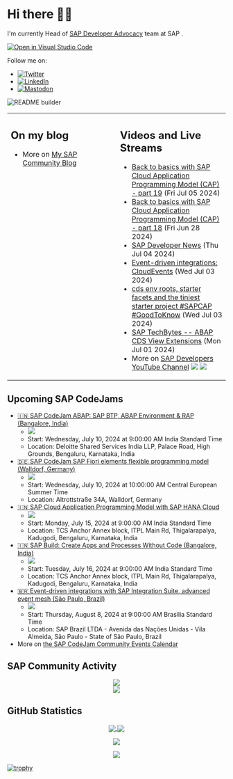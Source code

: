 
# Hi there 👋🏼

I'm currently Head of [SAP Developer Advocacy](https://developers.sap.com/developer-advocates.html) team at SAP .

[![Open in Visual Studio Code](https://img.shields.io/badge/Made%20for-VSCode-1f425f.svg)](https://github.dev/jung-thomas/jung-thomas)

Follow me on:
- <a href="https://twitter.com/thomas_jung"><img alt="Twitter" src="https://img.shields.io/badge/thomas_jung-%231DA1F2.svg?style=for-the-badge&logo=Twitter&logoColor=white"/></a>
- <a href="https://www.linkedin.com/in/thomasjungsap/"><img alt="LinkedIn" src="https://img.shields.io/badge/linkedin-%230077B5.svg?style=for-the-badge&logo=linkedin&logoColor=white"/></a>
- <a rel="me" href="https://mastodon.cloud/@thomas_jung"><img alt="Mastodon" src="https://img.shields.io/mastodon/follow/109262551990174478?domain=https%3A%2F%2Fmastodon.cloud%2F&style=social"/></a>

![README builder](https://github.com/jung-thomas/jung-thomas/workflows/README%20builder/badge.svg)

<table><tr><td valign="top" width="50%">
 
## On my blog
- More on [My SAP Community Blog](https://community.sap.com/t5/user/viewprofilepage/user-id/139)
</td>
  
<td valign="top" width="50%">
  
## Videos and Live Streams
- [Back to basics with SAP Cloud Application Programming Model (CAP) - part 19](https://www.youtube.com/watch?v=kuly5wTFhjU) (Fri Jul 05 2024)
- [Back to basics with SAP Cloud Application Programming Model (CAP) - part 18](https://www.youtube.com/watch?v=0hindK_fQ8c) (Fri Jun 28 2024)
- [SAP Developer News](https://www.youtube.com/watch?v=r5Uwk5_jnQg) (Thu Jul 04 2024)
- [Event-driven integrations: CloudEvents](https://www.youtube.com/watch?v=IYtMlwPu2tk) (Wed Jul 03 2024)
- [cds env roots, starter facets and the tiniest starter project #SAPCAP #GoodToKnow](https://www.youtube.com/watch?v=byZGXSwEz6Y) (Wed Jul 03 2024)
- [SAP TechBytes -- ABAP CDS View Extensions](https://www.youtube.com/watch?v=IPEotH-6ekI) (Mon Jul 01 2024)
- More on [SAP Developers YouTube Channel](https://www.youtube.com/channel/UCNfmelKDrvRmjYwSi9yvrMg) ![](https://img.shields.io/youtube/channel/views/UCNfmelKDrvRmjYwSi9yvrMg) ![](https://img.shields.io/youtube/channel/subscribers/UCNfmelKDrvRmjYwSi9yvrMg)
</td></tr></table>

## Upcoming SAP CodeJams
- [🇮🇳 SAP CodeJam ABAP: SAP BTP, ABAP Environment & RAP (Bangalore, India)](https://community.sap.com/t5/sap-codejam/sap-codejam-abap-sap-btp-abap-environment-amp-rap-bangalore-india/ev-p/13740946)
  - <img src="https://community.sap.com/t5/image/serverpage/image-id/128010i8C74BDD0D5F6322B/image-size/thumb?v=v2&px=150" />
  - Start: Wednesday, July 10, 2024 at 9:00:00 AM India Standard Time
  - Location: Deloitte Shared Services India LLP, Palace Road, High Grounds, Bengaluru, Karnataka, India
- [🇩🇪 SAP CodeJam SAP Fiori elements flexible programming model (Walldorf, Germany)](https://community.sap.com/t5/sap-codejam/sap-codejam-sap-fiori-elements-flexible-programming-model-walldorf-germany/ev-p/13673063)
  - <img src="https://community.sap.com/t5/image/serverpage/image-id/97500i1FB80F997AFCE28B/image-size/thumb?v=v2&px=150" />
  - Start: Wednesday, July 10, 2024 at 10:00:00 AM Central European Summer Time
  - Location: Altrottstraße 34A, Walldorf, Germany
- [🇮🇳 SAP Cloud Application Programming Model with SAP HANA Cloud](https://community.sap.com/t5/sap-codejam/sap-cloud-application-programming-model-with-sap-hana-cloud/ev-p/13747250)
  - <img src="https://community.sap.com/t5/image/serverpage/image-id/130617iCED4EC413504F762/image-size/thumb?v=v2&px=150" />
  - Start: Monday, July 15, 2024 at 9:00:00 AM India Standard Time
  - Location: TCS Anchor Annex block, ITPL Main Rd, Thigalarapalya, Kadugodi, Bengaluru, Karnataka, India
- [🇮🇳 SAP Build: Create Apps and Processes Without Code (Bangalore, India)](https://community.sap.com/t5/sap-codejam/sap-build-create-apps-and-processes-without-code-bangalore-india/ev-p/13744154)
  - <img src="https://community.sap.com/t5/image/serverpage/image-id/129368i12B404159E0270D6/image-size/thumb?v=v2&px=150" />
  - Start: Tuesday, July 16, 2024 at 9:00:00 AM India Standard Time
  - Location: TCS Anchor Annex block, ITPL Main Rd, Thigalarapalya, Kadugodi, Bengaluru, Karnataka, India
- [🇧🇷 Event-driven integrations with SAP Integration Suite, advanced event mesh (São Paulo, Brazil)](https://community.sap.com/t5/sap-codejam/event-driven-integrations-with-sap-integration-suite-advanced-event-mesh/ev-p/13710583)
  - <img src="https://community.sap.com/t5/image/serverpage/image-id/105415i052CC3F6FF50A0FC/image-size/thumb?v=v2&px=150" />
  - Start: Thursday, August 8, 2024 at 9:00:00 AM Brasilia Standard Time
  - Location: SAP Brazil LTDA - Avenida das Nações Unidas - Vila Almeida, São Paulo - State of São Paulo, Brazil
- More on [the SAP CodeJam Community Events Calendar](https://groups.community.sap.com/t5/sap-codejam/eb-p/codejam-events)

## SAP Community Activity
<p align = "center">
<a href="https://community.sap.com/t5/user/viewprofilepage/user-id/139">
  <img align="center" src="https://devrel-tools-prod-scn-badges-srv.cfapps.eu10.hana.ondemand.com/activity/139" />
</a>
</br>
<a href="https://community.sap.com/t5/user/viewprofilepage/user-id/139">
  <img align="center" src="https://devrel-tools-prod-scn-badges-srv.cfapps.eu10.hana.ondemand.com/showcaseBadges/139/1570/674/384/900/390" />
</a>
</p>

## GitHub Statistics
<p align = "center">
<a href="https://github.com/anuraghazra/github-readme-stats">
  <img align="center" src="https://github-readme-stats.vercel.app/api?username=jung-thomas&count_private=true&show_icons=true&theme=dark&line_height=27" />
</a>
<a href="https://github.com/anuraghazra/github-readme-stats">
  <img align="center" src="https://github-readme-stats.vercel.app/api/top-langs/?username=jung-thomas&show_icons=true&theme=dark" />
</a>
</p>

<p align = "center">
 <img  src="https://github-readme-streak-stats.herokuapp.com/?user=jung-thomas&show_icons=true&locale=en&layout=compact&theme=dark&line_height=0" />
</p> 

<p align = "center">
 <img src="https://activity-graph.herokuapp.com/graph?username=jung-thomas&theme=redical">
</p> 

[![trophy](https://github-profile-trophy.vercel.app/?username=jung-thomas&theme=onedark)](https://github.com/ryo-ma/github-profile-trophy)


